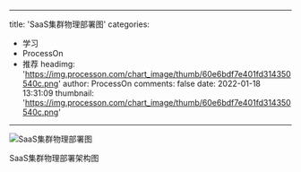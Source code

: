 
---
title: 'SaaS集群物理部署图'
categories: 
 - 学习
 - ProcessOn
 - 推荐
headimg: 'https://img.processon.com/chart_image/thumb/60e6bdf7e401fd314350540c.png'
author: ProcessOn
comments: false
date: 2022-01-18 13:31:09
thumbnail: 'https://img.processon.com/chart_image/thumb/60e6bdf7e401fd314350540c.png'
---

<div>   
<img class="thumb" alt="SaaS集群物理部署图" src="https://img.processon.com/chart_image/thumb/60e6bdf7e401fd314350540c.png" referrerpolicy="no-referrer">
<p>SaaS集群物理部署架构图</p>  
</div>
            
